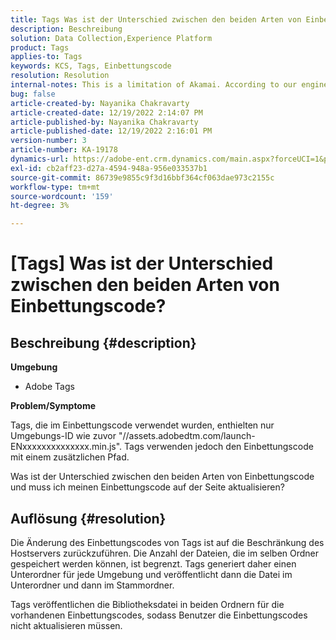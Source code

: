 ```yaml
---
title: Tags Was ist der Unterschied zwischen den beiden Arten von Einbettungscode?
description: Beschreibung
solution: Data Collection,Experience Platform
product: Tags
applies-to: Tags
keywords: KCS, Tags, Einbettungscode
resolution: Resolution
internal-notes: This is a limitation of Akamai. According to our engineer.
bug: false
article-created-by: Nayanika Chakravarty
article-created-date: 12/19/2022 2:14:07 PM
article-published-by: Nayanika Chakravarty
article-published-date: 12/19/2022 2:16:01 PM
version-number: 3
article-number: KA-19178
dynamics-url: https://adobe-ent.crm.dynamics.com/main.aspx?forceUCI=1&pagetype=entityrecord&etn=knowledgearticle&id=208daf63-a77f-ed11-81ac-6045bd006079
exl-id: cb2aff23-d27a-4594-948a-956e033537b1
source-git-commit: 86739e9855c9f3d16bbf364cf063dae973c2155c
workflow-type: tm+mt
source-wordcount: '159'
ht-degree: 3%

---
```


# [Tags] Was ist der Unterschied zwischen den beiden Arten von Einbettungscode?

## Beschreibung {#description}


<b>Umgebung</b>

- Adobe Tags

<b>Problem/Symptome</b>

Tags, die im Einbettungscode verwendet wurden, enthielten nur Umgebungs-ID wie zuvor &quot;//assets.adobedtm.com/launch-ENxxxxxxxxxxxxxx.min.js&quot;. Tags verwenden jedoch den Einbettungscode mit einem zusätzlichen Pfad.

Was ist der Unterschied zwischen den beiden Arten von Einbettungscode und muss ich meinen Einbettungscode auf der Seite aktualisieren?


## Auflösung {#resolution}


Die Änderung des Einbettungscodes von Tags ist auf die Beschränkung des Hostservers zurückzuführen. Die Anzahl der Dateien, die im selben Ordner gespeichert werden können, ist begrenzt. Tags generiert daher einen Unterordner für jede Umgebung und veröffentlicht dann die Datei im Unterordner und dann im Stammordner.

Tags veröffentlichen die Bibliotheksdatei in beiden Ordnern für die vorhandenen Einbettungscodes, sodass Benutzer die Einbettungscodes nicht aktualisieren müssen.
